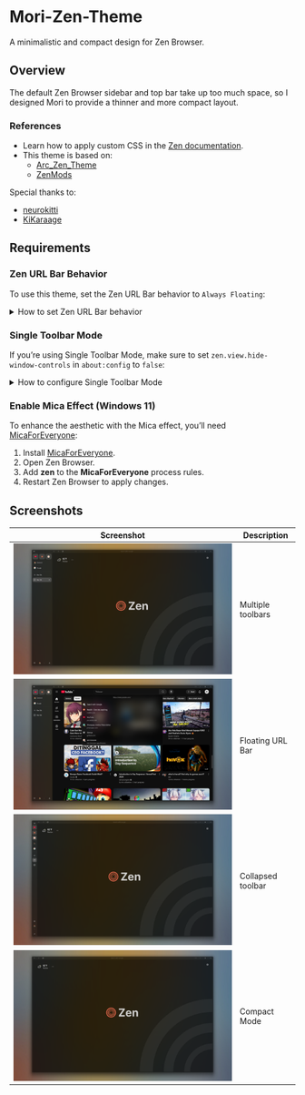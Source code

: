 # Mori-Zen-Theme

A minimalistic and compact design for Zen Browser.

## Overview
The default Zen Browser sidebar and top bar take up too much space, so I designed Mori to provide a thinner and more compact layout.

### References
- Learn how to apply custom CSS in the [Zen documentation](https://docs.zen-browser.app/guides/live-editing).
- This theme is based on:
  - [Arc_Zen_Theme](https://github.com/neurokitti/Arc_Zen_Theme/tree/main)
  - [ZenMods](https://github.com/KiKaraage/ZenMods/tree/main/%5BSetup%5D%20Arc%20Mode%20on%20Zen)

Special thanks to:
- [neurokitti](https://github.com/neurokitti)
- [KiKaraage](https://github.com/KiKaraage)

## Requirements

### Zen URL Bar Behavior
To use this theme, set the Zen URL Bar behavior to `Always Floating`:
<details>
  <summary>How to set Zen URL Bar behavior</summary>
  
  ![Zen URL Bar](https://github.com/user-attachments/assets/b30fa53e-eea8-4148-818e-ef902eaf7597)
</details>

### Single Toolbar Mode
If you’re using Single Toolbar Mode, make sure to set `zen.view.hide-window-controls` in `about:config` to `false`:
<details>
  <summary>How to configure Single Toolbar Mode</summary>
  
  ![Single Toolbar Mode](https://github.com/user-attachments/assets/3e6e931c-a038-475f-ad8d-22f6c7645dda)
</details>

### Enable Mica Effect (Windows 11)
To enhance the aesthetic with the Mica effect, you’ll need [MicaForEveryone](https://github.com/MicaForEveryone/MicaForEveryone):

1. Install [MicaForEveryone](https://github.com/MicaForEveryone/MicaForEveryone).
2. Open Zen Browser.
3. Add **zen** to the **MicaForEveryone** process rules.
4. Restart Zen Browser to apply changes.

## Screenshots

| Screenshot | Description |
|------------|-------------|
| ![Screenshot 1](https://github.com/ikoshura/Mori-Zen-Theme/blob/main/Assets/Screenshot1.png) | Multiple toolbars |
| ![Screenshot 2](https://github.com/ikoshura/Mori-Zen-Theme/blob/main/Assets/Screenshot.png) | Floating URL Bar |
| ![Screenshot 3](https://github.com/ikoshura/Mori-Zen-Theme/blob/main/Assets/Screenshot3.png) | Collapsed toolbar |
| ![Screenshot 4](https://github.com/ikoshura/Mori-Zen-Theme/blob/main/Assets/Screenshot4.png) | Compact Mode |

